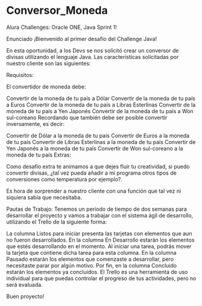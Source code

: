 # Conversor_Moneda
Alura Challenges: Oracle ONE, Java Sprint 1!

Enunciado
¡Bienvenido al primer desafío del Challenge Java!

En esta oportunidad, a los Devs se nos solicitó crear un conversor de divisas utilizando el lenguaje Java. Las características solicitadas por nuestro cliente son las siguientes:

Requisitos:

El convertidor de moneda debe:

Convertir de la moneda de tu país a Dólar
Convertir de la moneda de tu país a Euros
Convertir de la moneda de tu país a Libras Esterlinas
Convertir de la moneda de tu país a Yen Japonés
Convertir de la moneda de tu país a Won sul-coreano
Recordando que también debe ser posible convertir inversamente, es decir:

Convertir de Dólar a la moneda de tu país
Convertir de Euros a la moneda de tu país
Convertir de Libras Esterlinas a la moneda de tu país
Convertir de Yen Japonés a la moneda de tu país
Convertir de Won sul-coreano a la moneda de tu país
Extras:

Como desafío extra te animamos a que dejes fluir tu creatividad, si puedo convertir divisas, ¿tal vez pueda añadir a mi programa otros tipos de conversiones como temperatura por ejemplo?.

Es hora de sorprender a nuestro cliente con una función que tal vez ni siquiera sabía que necesitaba.

Pautas de Trabajo:
Tenemos un periodo de tiempo de dos semanas para desarrollar el proyecto y vamos a trabajar con el sistema ágil de desarrollo, utilizando el Trello de la siguiente forma:

La columna Listos para iniciar presenta las tarjetas con elementos que aun no fueron desarrollados.
En la columna En Desarrollo estarán los elementos que estés desarrollando en el momento. Al iniciar una tarea, podrás mover la tarjeta que contiene dicha tarea para esta columna.
En la columna Pausado estarán los elementos que comenzaste a desarrollar, pero necesitaste parar por algún motivo.
Por fin, en la columna Concluido estarán los elementos ya concluidos.
El Trello es una herramienta de uso individual para que puedas controlar el progreso de tus actividades, pero no será evaluada.

Buen proyecto!
